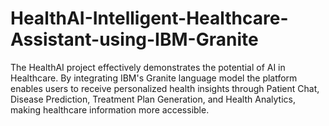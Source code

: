 # HealthAI-Intelligent-Healthcare-Assistant-using-IBM-Granite
The HealthAI project effectively demonstrates the potential of AI in Healthcare. By integrating IBM's Granite language model the platform enables users to receive personalized health insights through Patient Chat, Disease Prediction, Treatment Plan Generation, and Health Analytics, making healthcare information more accessible.
